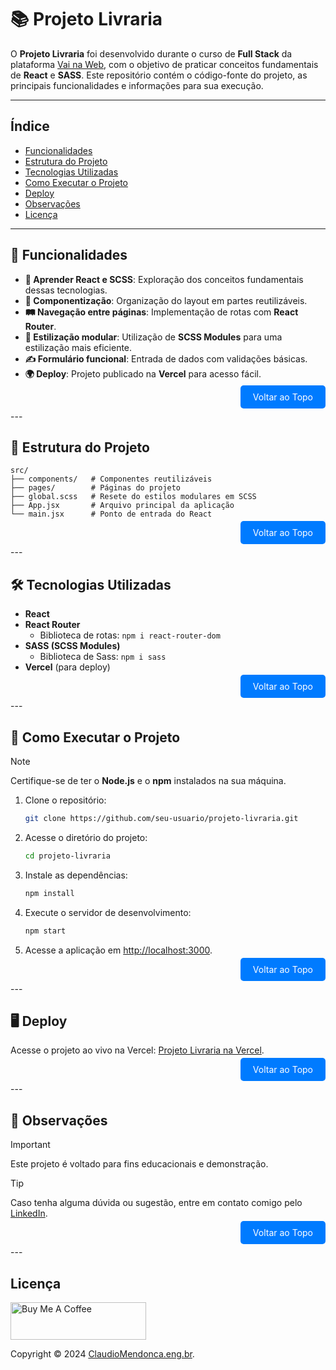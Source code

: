 # 📚 Projeto Livraria  

O **Projeto Livraria** foi desenvolvido durante o curso de **Full Stack** da plataforma [Vai na Web](https://vainaweb.com.br/), com o objetivo de praticar conceitos fundamentais de **React** e **SASS**. Este repositório contém o código-fonte do projeto, as principais funcionalidades e informações para sua execução.  

---
## Índice
<a id="topo"></a>

- [Funcionalidades](#funcionalidades)
- [Estrutura do Projeto](#estrutura-do-projeto)
- [Tecnologias Utilizadas](#tecnologias-utilizadas)
- [Como Executar o Projeto](#como-executar-o-projeto)
- [Deploy](#deploy)
- [Observações](#observacoes)
- [Licença](#licenca)
---

## 🚀 <a name="funcionalidades"> Funcionalidades  </a>
- **📘 Aprender React e SCSS**: Exploração dos conceitos fundamentais dessas tecnologias.  
- **🧩 Componentização**: Organização do layout em partes reutilizáveis.  
- **🛤️ Navegação entre páginas**: Implementação de rotas com **React Router**.  
- **🎨 Estilização modular**: Utilização de **SCSS Modules** para uma estilização mais eficiente.  
- **✍️ Formulário funcional**: Entrada de dados com validações básicas.  
- **🌍 Deploy**: Projeto publicado na **Vercel** para acesso fácil.  

<p align="right">
  <a href="#topo" style="text-decoration: none; background-color: #007bff; color: white; padding: 10px 20px; border-radius: 5px;">Voltar ao Topo</a>
</p>
---

## 📂 <a name="estrutura-do-projeto"> Estrutura do Projeto </a> 
```plaintext
src/
├── components/   # Componentes reutilizáveis
├── pages/        # Páginas do projeto
├── global.scss   # Resete do estilos modulares em SCSS
├── App.jsx       # Arquivo principal da aplicação
└── main.jsx      # Ponto de entrada do React
```

<p align="right">
  <a href="#topo" style="text-decoration: none; background-color: #007bff; color: white; padding: 10px 20px; border-radius: 5px;">Voltar ao Topo</a>
</p>
---

## 🛠️ <a name="tecnologias-utilizadas"> Tecnologias Utilizadas </a>
- **React**  
- **React Router**  
  - Biblioteca de rotas: `npm i react-router-dom`  
- **SASS (SCSS Modules)**  
  - Biblioteca de Sass: `npm i sass`  
- **Vercel** (para deploy)  

<p align="right">
  <a href="#topo" style="text-decoration: none; background-color: #007bff; color: white; padding: 10px 20px; border-radius: 5px;">Voltar ao Topo</a>
</p>
---

## 🌟 <a name="como-executar-o-projeto"> Como Executar o Projeto </a>

> [!NOTE]  
> Certifique-se de ter o **Node.js** e o **npm** instalados na sua máquina.  

1. Clone o repositório:  
   ```bash
   git clone https://github.com/seu-usuario/projeto-livraria.git
   ```  

2. Acesse o diretório do projeto:  
   ```bash
   cd projeto-livraria
   ```  

3. Instale as dependências:  
   ```bash
   npm install
   ```  

4. Execute o servidor de desenvolvimento:  
   ```bash
   npm start
   ```  

5. Acesse a aplicação em [http://localhost:3000](http://localhost:3000).

<p align="right">
  <a href="#topo" style="text-decoration: none; background-color: #007bff; color: white; padding: 10px 20px; border-radius: 5px;">Voltar ao Topo</a>
</p>
---

## 🖥️ <a name="deploy"> Deploy </a>

Acesse o projeto ao vivo na Vercel: [Projeto Livraria na Vercel](https://vai-na-web-desafio02-6xmj.vercel.app/).

<p align="right">
  <a href="#topo" style="text-decoration: none; background-color: #007bff; color: white; padding: 10px 20px; border-radius: 5px;">Voltar ao Topo</a>
</p>
---

## 📌 <a name="observações"> Observações </a>

> [!IMPORTANT]  
> Este projeto é voltado para fins educacionais e demonstração.

> [!TIP]
> Caso tenha alguma dúvida ou sugestão, entre em contato comigo pelo [LinkedIn](https://www.linkedin.com/in/claudio-mendonca/).


<p align="right">
  <a href="#topo" style="text-decoration: none; background-color: #007bff; color: white; padding: 10px 20px; border-radius: 5px;">Voltar ao Topo</a>
</p>
---

## <a name="licenca"> Licença </a>

<a href="https://www.buymeacoffee.com/claudiomendonca" target="_blank"><img src="https://cdn.buymeacoffee.com/buttons/v2/default-yellow.png" alt="Buy Me A Coffee" style="height: 60px !important;width: 217px !important;" ></a>

Copyright © 2024 <a href="https://www.claudiomendonca.eng.br" target="_blank">ClaudioMendonca.eng.br</a>. 
